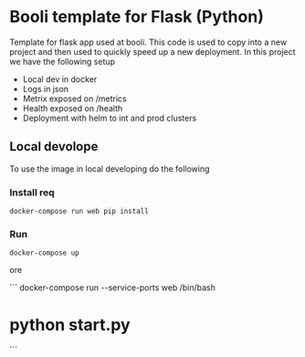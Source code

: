 # Booli template for Flask (Python) 
Template for flask app used at booli. This code is used to copy into a new project and then used to quickly speed up a new deployment.
In this project we have the following setup

- Local dev in docker
- Logs in json 
- Metrix exposed on /metrics 
- Health exposed on /health
- Deployment with helm to int and prod clusters

## Local devolope
To use the image in local developing do the following

### Install req

```
docker-compose run web pip install 
```


### Run 

```
docker-compose up
```

ore

´´´
docker-compose run --service-ports web /bin/bash
# python start.py
´´´



